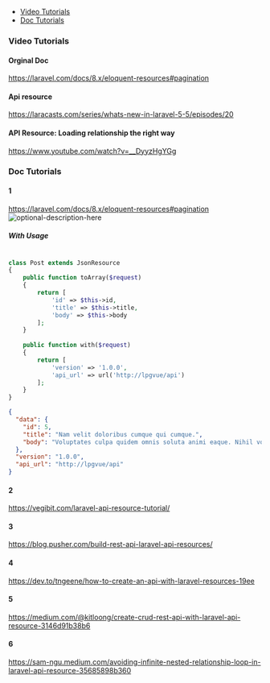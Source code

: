 
- [Video Tutorials](#video-tutorials)
- [Doc Tutorials](#doc-tutorials)



### Video Tutorials
#### Orginal Doc
https://laravel.com/docs/8.x/eloquent-resources#pagination

#### Api resource
https://laracasts.com/series/whats-new-in-laravel-5-5/episodes/20

#### API Resource: Loading relationship the right way
https://www.youtube.com/watch?v=__DyyzHgYGg

### Doc Tutorials
#### 1
https://laravel.com/docs/8.x/eloquent-resources#pagination
![optional-description-here](https://lh3.googleusercontent.com/pw/ACtC-3euGsQc8UkCaDp4F3CTz4hQQjs0OvAxdd2ZTKWT_qVzYKI7-AgVTwtznek4H5zGX6CAMrM_1yMLKQ9lfSbMY_b5-74qQAqqvu2A9coGDwQ09EFFxnsKrAtAa6ne4niRMveyv1GVH3f_3iTD33Vt5otD=w1622-h943-no?authuser=0)

##### With Usage
```php
 
class Post extends JsonResource
{
    public function toArray($request)
    {
        return [
            'id' => $this->id,
            'title' => $this->title,
            'body' => $this->body
        ];
    }
    
    public function with($request)
    {
        return [
            'version' => '1.0.0',
            'api_url' => url('http://lpgvue/api')
        ];
    }
}

```

```json
{
  "data": {
    "id": 5,
    "title": "Nam velit doloribus cumque qui cumque.",
    "body": "Voluptates culpa quidem omnis soluta animi eaque. Nihil voluptates voluptas quis cum adipisci tenetur. Eveniet voluptatem quo velit ea occaecati ducimus sed."
  },
  "version": "1.0.0",
  "api_url": "http://lpgvue/api"
}

```

#### 2
https://vegibit.com/laravel-api-resource-tutorial/
#### 3
https://blog.pusher.com/build-rest-api-laravel-api-resources/
#### 4
https://dev.to/tngeene/how-to-create-an-api-with-laravel-resources-19ee
#### 5
https://medium.com/@kitloong/create-crud-rest-api-with-laravel-api-resource-3146d91b38b6
#### 6
https://sam-ngu.medium.com/avoiding-infinite-nested-relationship-loop-in-laravel-api-resource-35685898b360
